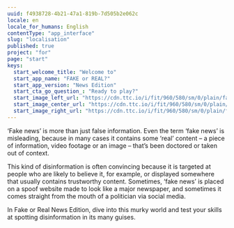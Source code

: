 ```yaml
---
uuid: f4938728-4b21-47a1-819b-7d505b2e062c
locale: en
locale_for_humans: English
contentType: "app_interface"
slug: "localisation"
published: true
project: "for"
page: "start"
keys:
  start_welcome_title: "Welcome to"
  start_app_name: "FAKE or REAL?"
  start_app_version: "News Edition"
  start_cta_go_question_: "Ready to play?"
  start_image_left_url: "https://cdn.ttc.io/i/fit/960/580/sm/0/plain/fake-or-real-news-edition/1.jpg"
  start_image_center_url: "https://cdn.ttc.io/i/fit/960/580/sm/0/plain/fake-or-real-news-edition/2.jpg"
  start_image_right_url: "https://cdn.ttc.io/i/fit/960/580/sm/0/plain/fake-or-real-news-edition/3.jpg"
---
```

<p>
  ‘Fake news’ is more than just false information. Even the term ‘fake news’ is misleading, because in many cases it contains some ‘real’ content – a piece of information, video footage or an image – that’s been doctored or taken out of context.
</p>
<p>
  This kind of disinformation is often convincing because it is targeted at people who are likely to believe it, for example, or displayed somewhere that usually contains trustworthy content. Sometimes, ‘fake news’ is placed on a spoof website made to look like a major newspaper, and sometimes it comes straight from the mouth of a politician via social media.
</p>
<p>
  In Fake or Real News Edition, dive into this murky world and test your skills at spotting disinformation in its many guises.
</p>

